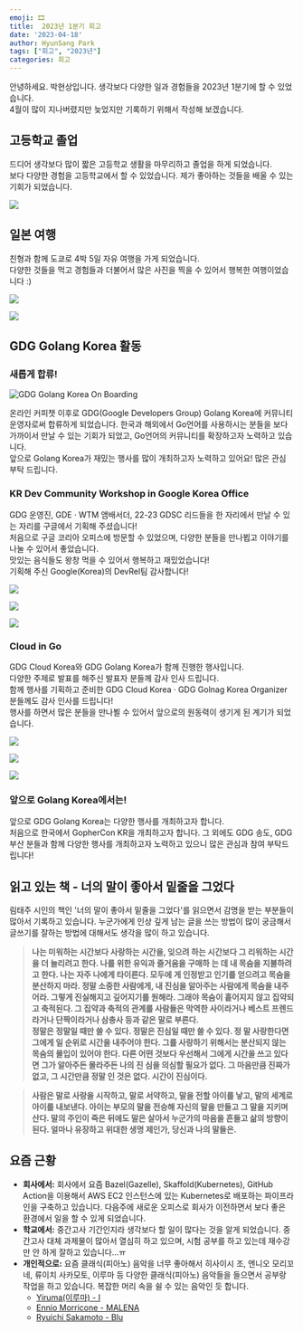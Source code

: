 ```yaml
---
emoji: 🎞️
title:  2023년 1분기 회고
date: '2023-04-18'
author: HyunSang Park
tags: ["회고", "2023년"]
categories: 회고
---
```

안녕하세요. 박현상입니다. 생각보다 다양한 일과 경험들을 2023년 1분기에 할 수 있었습니다.  
4월이 많이 지나버렸지만 늦었지만 기록하기 위해서 작성해 보겠습니다.  

## 고등학교 졸업
드디어 생각보다 많이 짧은 고등학교 생활을 마무리하고 졸업을 하게 되었습니다.  
보다 다양한 경험을 고등학교에서 할 수 있었습니다. 제가 좋아하는 것들을 배울 수 있는 기회가 되었습니다.  

![](./IMG_9694.jpeg)

## 일본 여행
친형과 함께 도쿄로 4박 5일 자유 여행을 가게 되었습니다.  
다양한 것들을 먹고 경험들과 더불어서 많은 사진을 찍을 수 있어서 행복한 여행이었습니다 :)

![](./2H6A1782.jpg)

![](./2H6A4766.jpg)

## GDG Golang Korea 활동
### 새롭게 합류!
![GDG Golang Korea On Boarding](./gdg-golang-korea-on-boarding.png)

온라인 커피챗 이후로 GDG(Google Developers Group) Golang Korea에 커뮤니티 운영자로써 합류하게 되었습니다. 한국과 해외에서 Go언어를 사용하시는 분들을 보다 가까이서 만날 수 있는 기회가 되었고, Go언어의 커뮤니티를 확장하고자 노력하고  있습니다.   
앞으로 Golang Korea가 재밌는 행사를 많이 개최하고자 노력하고 있어요! 많은 관심 부탁 드립니다.  

### KR Dev Community Workshop in Google Korea Office
GDG 운영진, GDE · WTM 앰배서더, 22-23 GDSC 리드들을 한 자리에서 만날 수 있는 자리를 구글에서 기획해 주셨습니다!  
처음으로 구글 코리아 오피스에 방문할 수 있었으며, 다양한 분들을 만나뵙고 이야기를 나눌 수 있어서 좋았습니다.  
맛있는 음식들도 왕창 먹을 수 있어서 행복하고 재밌었습니다!  
기획해 주신 Google(Korea)의 DevRel팀 감사합니다!

![](./IMG_0775.jpeg)

![](./IMG_0793.JPG)

![](./IMG_0889.JPG)

### Cloud in Go
GDG Cloud Korea와 GDG Golang Korea가 함께 진행한 행사입니다.  
다양한 주제로 발표를 해주신 발표자 분들께 감사 인사 드립니다.  
함께 행사를 기획하고 준비한 GDG Cloud Korea · GDG Golnag Korea Organizer 분들께도 감사 인사를 드립니다!  
행사를 하면서 많은 분들을 만나뵐 수 있어서 앞으로의 원동력이 생기게 된 계기가 되었습니다.

![](./IMG_1065.JPG)

![](./IMG_1084.JPG)

![](./2H6A8147.jpg)

### 앞으로 Golang Korea에서는!
앞으로 GDG Golang Korea는 다양한 행사를 개최하고자 합니다.  
처음으로 한국에서 GopherCon KR을 개최하고자 합니다. 그 외에도 GDG 송도, GDG 부산 분들과 함께 다양한 행사를 개최하고자 노력하고 있으니 많은 관심과 참여 부탁드립니다!

## 읽고 있는 책 - 너의 말이 좋아서 밑줄을 그었다
림태주 시인의 책인 '너의 말이 좋아서 밑줄을 그었다'를 읽으면서 감명을 받는 부분들이 많아서 기록하고 있습니다. 누군가에게 인상 깊게 남는 글을 쓰는 방법이 많이 궁금해서 글쓰기를 잘하는 방법에 대해서도 생각을 많이 하고 있습니다.

> **나는 미워하는 시간보다 사랑하는 시간을, 잊으려 하는 시간보다 그 리워하는 시간을 더 늘리려고 한다. 나를 위한 유익과 즐거움을 구매하 는 데 내 목숨을 지불하려고 한다. 나는 자주 나에게 타이른다. 모두에 게 인정받고 인기를 얻으려고 목숨을 분산하지 마라. 정말 소중한 사람에게, 내 진심을 알아주는 사람에게 목숨을 내주어라. 그렇게 진실해지고 깊어지기를 원해라. 그래야 목숨이 흩어지지 않고 집약되고 축적된다. 그 집약과 축적의 관계를 사람들은 막역한 사이라거나 베스트 프렌드라거나 단짝이라거나 삼충사 등과 같은 말로 부른다.**  
> **정말은 정말일 때만 쓸 수 있다. 정말은 진심일 때만 쓸 수 있다. 정 말 사랑한다면 그에게 일 순위로 시간을 내주어야 한다. 그를 사랑하기 위해서는 분산되지 않는 목숨의 몰입이 있어야 한다. 다른 어떤 것보다 우선해서 그에게 시간을 쓰고 있다면 그가 알아주든 몰라주든 나의 진 심을 의심할 필요가 없다. 그 마음만큼 진짜가 없고, 그 시간만큼 정말 인 것은 없다. 시간이 진심이다.**

> **사람은 말로 사랑을 시작하고, 말로 서약하고, 말을 전할 아이를 낳고, 말의 세계로 아이를 내보낸다. 아이는 부모의 말을 전승해 자신의 말을 만들고 그 말을 지키며 산다. 말의 주인이 죽은 뒤에도 말은 살아서 누군가의 마음을 흔들고 삶의 방향이 된다. 얼마나 유장하고 위대한 생명 제인가, 당신과 나의 말들은.**

## 요즘 근황
- **회사에서:** 회사에서 요즘 Bazel(Gazelle), Skaffold(Kubernetes), GitHub Action을 이용해서 AWS EC2 인스턴스에 있는 Kubernetes로 배포하는 파이프라인을 구축하고 있습니다. 다음주에 새로운 오피스로 회사가 이전하면서 보다 좋은 환경에서 일을 할 수 있게 되었습니다.
- **학교에서:** 중간고사 기간인지라 생각보다 할 일이 많다는 것을 알게 되었습니다. 중간고사 대체 과제물이 많아서 열심히 하고 있으며, 시험 공부를 하고 있는데 재수강만 안 하게 잘하고 있습니다...ㅠ
- **개인적으로:**  요즘 클래식(피아노) 음악을 너무 좋아해서 히사이시 조, 엔니오 모리꼬네, 류이치 사카모토, 이루마 등 다양한 클래식(피아노) 음악들을 들으면서 공부랑 작업을 하고 있습니다. 복잡한 머리 속을 쉴 수 있는 음악인 듯 합니다.
    - [Yiruma(이루마) - I](https://youtu.be/4FGOyIljisk)
    - [Ennio Morricone - MALENA](https://youtu.be/9OKKMbb07Hw)
    - [Ryuichi Sakamoto - Blu](https://youtu.be/pWI5aVKvkCg)